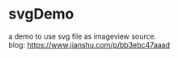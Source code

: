 # svgDemo
a demo to use svg file as imageview source.  
blog: https://www.jianshu.com/p/bb3ebc47aaad
